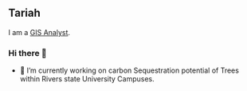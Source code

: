 ## Tariah 
I am a [GIS Analyst](https://www.linkedin.com/in/victor-tariah-83159371/).

### Hi there 👋
- 🔭 I’m currently working on carbon Sequestration potential of Trees within Rivers state University Campuses. 
<!--
**tariah7/tariah7** is a ✨ _special_ ✨ repository because its `README.md` (this file) appears on your GitHub profile.

Here are some ideas to get you started:

- 🔭 I’m currently working on ...
- 🌱 I’m currently learning ...
- 👯 I’m looking to collaborate on ...
- 🤔 I’m looking for help with ...
- 💬 Ask me about ...
- 📫 How to reach me: ...
- 😄 Pronouns: ...
- ⚡ Fun fact: ...
-->
